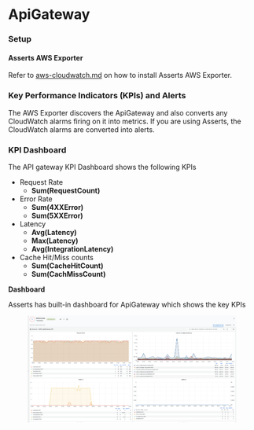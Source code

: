 # ApiGateway

### Setup

#### **Asserts AWS Exporter**

Refer to [aws-cloudwatch.md](../../../integrations/data-source/aws-cloudwatch.md "mention") on how to install Asserts AWS Exporter.

### Key Performance Indicators (KPIs) and Alerts

The AWS Exporter discovers the ApiGateway and also converts any CloudWatch alarms firing on it into metrics. If you are using Asserts, the CloudWatch alarms are converted into alerts.

### KPI Dashboard

The API gateway KPI Dashboard shows the following KPIs

* Request Rate
  * **Sum(RequestCount)**
* Error Rate
  * **Sum(4XXError)**
  * **Sum(5XXError)**
* Latency
  * **Avg(Latency)**
  * **Max(Latency)**
  * **Avg(IntegrationLatency)**
* Cache Hit/Miss counts
  * **Sum(CacheHitCount)**
  * **Sum(CachMissCount)**

**Dashboard**

Asserts has built-in dashboard for ApiGateway which shows the key KPIs

<figure><img src="../../../.gitbook/assets/ride-service-api-gateway (1).png" alt=""><figcaption></figcaption></figure>
